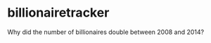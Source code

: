 billionairetracker
==================

Why did the number of billionaires double between 2008 and 2014?
